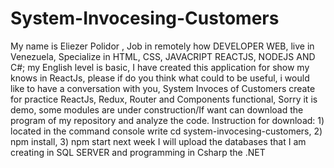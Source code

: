 # System-Invocesing-Customers
My name is Eliezer Polidor , Job in remotely how DEVELOPER WEB, live in Venezuela, Specialize in HTML, CSS, JAVACRIPT REACTJS, NODEJS AND C#; my English level is basic,
I have created this application for show my knows in ReactJs, please if  do you think what could to be useful, i would like to have a conversation with you,
System Invoces of Customers create for practice ReactJs, Redux, Router and Components functional,
Sorry it is demo, some modules are under construction/If want can download the program of my repository and analyze the code.
Instruction for download: 1) located in the command console write cd system-invocesing-customers, 2) npm install, 3) npm start
next week I will upload the databases that I am creating in SQL SERVER and programming in Csharp the .NET
